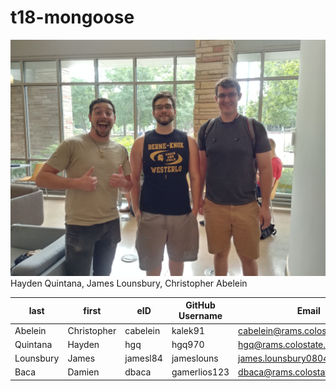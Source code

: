 # t18-mongoose

![alt text](team/images/20190903_165909_HDR.jpg?)
Hayden Quintana, James Lounsbury, Christopher Abelein




| last      | first       | eID      | GitHub Username | Email                         |  
|-----------|-------------|----------|-----------------|-------------------------------|
| Abelein   | Christopher | cabelein | kalek91         | cabelein@rams.colostate.edu   |
| Quintana  | Hayden      | hgq      | hgq970          | hgq@rams.colostate.edu        |
| Lounsbury | James       | jamesl84 | jameslouns      | james.lounsbury0804@gmail.com |
| Baca      | Damien      | dbaca    | gamerlios123    | dbaca@rams.colostate.edu      |
